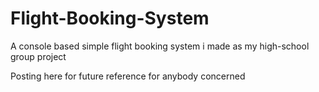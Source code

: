 # Flight-Booking-System
A console based simple flight booking system i made as my high-school group project

Posting here for future reference for anybody concerned
